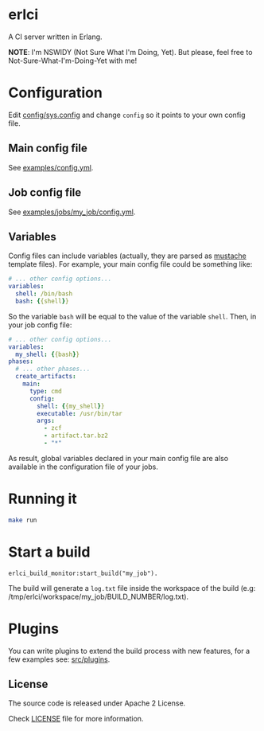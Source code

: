 erlci
=====

A CI server written in Erlang.

**NOTE**: I'm NSWIDY (Not Sure What I'm Doing, Yet). But please, feel free to
Not-Sure-What-I'm-Doing-Yet with me!

# Configuration
Edit [config/sys.config](https://github.com/marcelog/erlci/blob/master/config/sys.config) and
change `config` so it points to your own config file.

## Main config file
See [examples/config.yml](https://github.com/marcelog/erlci/blob/master/examples/config.yml).

## Job config file
See [examples/jobs/my_job/config.yml](https://github.com/marcelog/erlci/blob/master/examples/jobs/my_job/config.yml).

## Variables
Config files can include variables (actually, they are parsed as [mustache](https://mustache.github.io)
template files). For example, your main config file could be something like:
```yaml
# ... other config options...
variables:
  shell: /bin/bash
  bash: {{shell}}
```

So the variable `bash` will be equal to the value of the variable `shell`. Then,
in your job config file:
```yaml
# ... other config options...
variables:
  my_shell: {{bash}}
phases:
  # ... other phases...
  create_artifacts:
    main:
      type: cmd
      config:
        shell: {{my_shell}}
        executable: /usr/bin/tar
        args:
          - zcf
          - artifact.tar.bz2
          - "*"
```

As result, global variables declared in your main config file are also
available in the configuration file of your jobs.

# Running it

```bash
make run
```

# Start a build
```
erlci_build_monitor:start_build("my_job").
```

The build will generate a `log.txt` file inside the workspace of the build (e.g:
/tmp/erlci/workspace/my_job/BUILD_NUMBER/log.txt).

# Plugins
You can write plugins to extend the build process with new features, for a few
examples see: [src/plugins](https://github.com/marcelog/erlci/tree/master/apps/erlci/src/plugins).

## License
The source code is released under Apache 2 License.

Check [LICENSE](https://github.com/marcelog/erlci/blob/master/LICENSE) file for more information.
